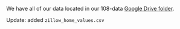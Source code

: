 We have all of our data located in our 108-data [Google Drive folder](https://drive.google.com/drive/u/1/folders/1Sna7kWpcQ1juWKs3-IFlJblj3M1k-r7f).

Update: added `zillow_home_values.csv`
